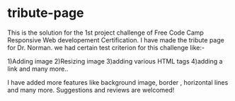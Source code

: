 # tribute-page
This is the solution for the 1st project challenge of Free Code Camp Responsive Web developement Certification. 
I have made the tribute page for Dr. Norman. we had certain test criterion for this challenge like:-

1)Adding image
2)Resizing image
3)adding various HTML tags
4)adding a link
and many more..

I have added more features like background image, border , horizontal lines and many more.
Suggestions and reviews are welcomed!
